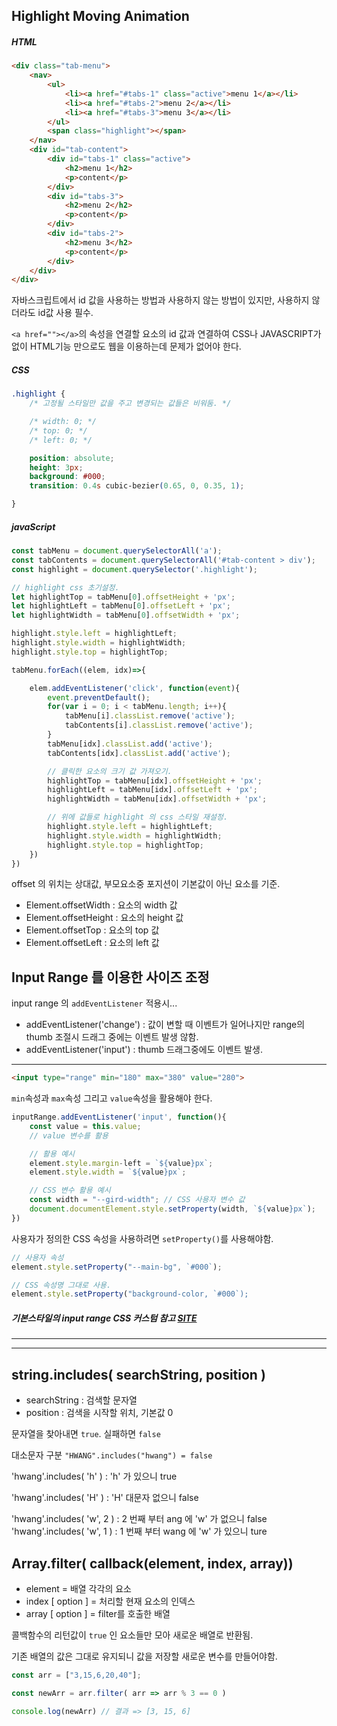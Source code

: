 ## Highlight Moving Animation


##### HTML
```html
<div class="tab-menu">
    <nav>
        <ul>
            <li><a href="#tabs-1" class="active">menu 1</a></li>
            <li><a href="#tabs-2">menu 2</a></li>
            <li><a href="#tabs-3">menu 3</a></li>
        </ul>
        <span class="highlight"></span>
    </nav>
    <div id="tab-content">
        <div id="tabs-1" class="active">
            <h2>menu 1</h2>
            <p>content</p>
        </div>
        <div id="tabs-3">
            <h2>menu 2</h2>
            <p>content</p>
        </div>
        <div id="tabs-2">
            <h2>menu 3</h2>
            <p>content</p>
        </div>
    </div>
</div>
```
자바스크립트에서 id 값을 사용하는 방법과 사용하지 않는 방법이 있지만, 사용하지 않더라도 id값 사용 필수.  

`<a href=""></a>`의 속성을 연결할 요소의 id 값과 연결하여 CSS나 JAVASCRIPT가 없이 HTML기능 만으로도 웹을 이용하는데 문제가 없어야 한다.  


##### CSS
```css
.highlight {
    /* 고정될 스타일만 값을 주고 변경되는 값들은 비워둠. */

    /* width: 0; */
    /* top: 0; */
    /* left: 0; */

    position: absolute;
    height: 3px;
    background: #000;
    transition: 0.4s cubic-bezier(0.65, 0, 0.35, 1);

}
```

##### javaScript
```javascript
const tabMenu = document.querySelectorAll('a'); 
const tabContents = document.querySelectorAll('#tab-content > div');
const highlight = document.querySelector('.highlight');

// highlight css 초기설정.
let highlightTop = tabMenu[0].offsetHeight + 'px';
let highlightLeft = tabMenu[0].offsetLeft + 'px';
let highlightWidth = tabMenu[0].offsetWidth + 'px';

highlight.style.left = highlightLeft;
highlight.style.width = highlightWidth;
highlight.style.top = highlightTop;

tabMenu.forEach((elem, idx)=>{

    elem.addEventListener('click', function(event){
        event.preventDefault();
        for(var i = 0; i < tabMenu.length; i++){
            tabMenu[i].classList.remove('active');
            tabContents[i].classList.remove('active');
        }
        tabMenu[idx].classList.add('active');
        tabContents[idx].classList.add('active');

        // 클릭한 요소의 크기 값 가져오기.
        highlightTop = tabMenu[idx].offsetHeight + 'px';
        highlightLeft = tabMenu[idx].offsetLeft + 'px';
        highlightWidth = tabMenu[idx].offsetWidth + 'px';

        // 위에 값들로 highlight 의 css 스타일 재설정.
        highlight.style.left = highlightLeft;
        highlight.style.width = highlightWidth;
        highlight.style.top = highlightTop;
    })
})
```
offset 의 위치는 상대값, 부모요소중 포지션이 기본값이 아닌 요소를 기준. 
- Element.offsetWidth :  요소의 width 값
- Element.offsetHeight : 요소의 height 값
- Element.offsetTop :    요소의 top 값
- Element.offsetLeft :   요소의 left 값



## Input Range 를 이용한 사이즈 조정

input range 의 `addEventListener` 적용시...
- addEventListener('change') : 값이 변할 때 이벤트가 일어나지만 range의 thumb 조절시 드래그 중에는 이벤트 발생 않함.
- addEventListener('input')  : thumb 드래그중에도 이벤트 발생.
---
```html
<input type="range" min="180" max="380" value="280">
```
`min`속성과 `max`속성 그리고 `value`속성을 활용해야 한다.


```javascript
inputRange.addEventListener('input', function(){    
    const value = this.value;
    // value 변수를 활용

    // 활용 예시
    element.style.margin-left = `${value}px`;
    element.style.width = `${value}px`;

    // CSS 변수 활용 예시   
    const width = "--gird-width"; // CSS 사용자 변수 값
    document.documentElement.style.setProperty(width, `${value}px`);
})
```
사용자가 정의한 CSS 속성을 사용하려면 `setProperty()`를 사용해야함.
```javascript
// 사용자 속성
element.style.setProperty("--main-bg", `#000`); 

// CSS 속성명 그대로 사용. 
element.style.setProperty("background-color, `#000`); 
```

##### 기본스타일의 input range CSS 커스텀 참고 [SITE](https://css-tricks.com/styling-cross-browser-compatible-range-inputs-css/)

---
---
## string.includes( searchString, position )

- searchString : 검색할 문자열
- position : 검색을 시작할 위치, 기본값 0  

문자열을 찾아내면 `true`. 실패하면 `false`  

대소문자 구분 `"HWANG".includes("hwang") = false`  

'hwang'.includes( 'h' ) : 'h' 가 있으니 true   

'hwang'.includes( 'H' ) : 'H' 대문자 없으니 false  

'hwang'.includes( 'w', 2 ) : 2 번째 부터 ang 에 'w' 가 없으니 false  
'hwang'.includes( 'w', 1 ) : 1 번째 부터 wang 에 'w' 가 있으니 ture

## Array.filter( callback(element, index, array))
 
- element = 배열 각각의 요소 
- index [ option ] = 처리할 현재 요소의 인덱스
- array [ option ] = filter를 호출한 배열

콜백함수의 리턴값이 `true` 인 요소들만 모아 새로운 배열로 반환됨.  

기존 배열의 값은 그대로 유지되니 값을 저장할 새로운 변수를 만들어야함. 
```javascript
const arr = ["3,15,6,20,40"];

const newArr = arr.filter( arr => arr % 3 == 0 )

console.log(newArr) // 결과 => [3, 15, 6]
```  
